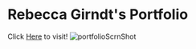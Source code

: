# Rebecca Girndt's Portfolio

Click [Here](https://re-gi.github.io/DevPortfolio/) to visit!
![portfolioScrnShot](https://user-images.githubusercontent.com/119711335/226084934-87401869-3bed-4458-a6a4-2f2faeba9bbd.PNG)
